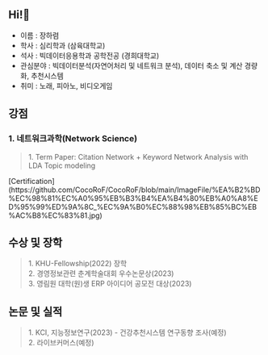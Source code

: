 ## Hi!👋

- 이름 : 장하렴 </br>
- 학사 : 심리학과 (삼육대학교) </br>
- 석사 : 빅데이터응용학과 공학전공 (경희대학교) </br>
- 관심분야 : 빅데이터분석(자연어처리 및 네트워크 분석), 데이터 축소 및 계산 경량화, 추천시스템
- 취미 : 노래, 피아노, 비디오게임

## 강점
### 1. 네트워크과학(Network Science)
<blockquote>
  1. Term Paper: Citation Network + Keyword Network Analysis with LDA Topic modeling </br>

</blockquote>
[Certification](https://github.com/CocoRoF/CocoRoF/blob/main/ImageFile/%EA%B2%BD%EC%98%81%EC%A0%95%EB%B3%B4%EA%B4%80%EB%A0%A8%ED%95%99%ED%9A%8C_%EC%9A%B0%EC%88%98%EB%85%BC%EB%AC%B8%EC%83%81.jpg)

## 수상 및 장학
<blockquote>
  1. KHU-Fellowship(2022) 장학 </br>
  2. 경영정보관련 춘계학술대회 우수논문상(2023) </br>
  3. 영림원 대학(원)생 ERP 아이디어 공모전 대상(2023) </br>
</blockquote>

## 논문 및 실적
<blockquote>
  1. KCI, 지능정보연구(2023) - 건강추천시스템 연구동향 조사(예정) </br>
  2. 라이브커머스(예정)
</blockquote>

